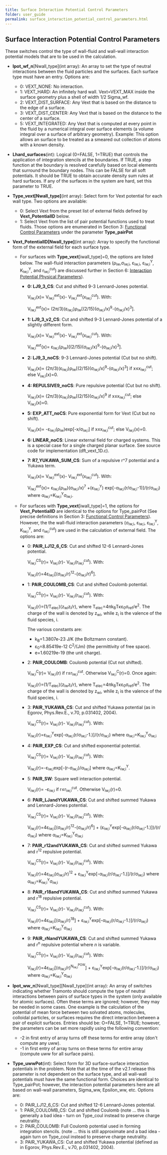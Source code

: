 ```yaml
---
title: Surface Interaction Potential Control Parameters
folder: user_guide
permalink: surface_interaction_potential_control_parameters.html
---
```


## Surface Interaction Potential Control Parameters

These switches control the type of wall-fluid and wall-wall interaction potential models that are to be used in the calculation.

*   **Ipot_wf_n**[Nwall_type](int array): An array to set the type of neutral interactions between the fluid particles and the surfaces. Each surface type must have an entry. Options are:
    *   0: VEXT_NONE: No interaction.
    *   1: VEXT_HARD: An infinitely hard wall. Vext=VEXT_MAX inside the surface geometry plus a shell of width 1/2 Sigma_wf.
    *   2: VEXT_DIST_SURFACE: Any Vext that is based on the distance to the edge of a surface.
    *   3: VEXT_DIST_CENTER: Any Vext that is based on the distance to the center of a surface.
    *   5: VEXT_INTEGRATED: Any Vext that is computed at every point in the fluid by a numerical integral over surface elements (a volume integral over a surface of arbitrary geometry). Example: This option allows an surface to be treated as a smeared out collection of atoms with a known density.
*   **Lhard_surfaces**(int): Logical (0=FALSE, 1=TRUE) that controls the application of integration stencils at the boundaries. If TRUE, a step function at the boundary is resolved carefully based on local elements that surround the boundary nodes. This can be FALSE for all soft potentials. It should be TRUE to obtain accurate density sum rules at hard surfaces. If any of the surfaces in the system are hard, set this parameter to TRUE.
*   **Type_vext[Nwall_type]**(int array): Select form for Vext potential for each wall type. Two options are available:

    *   0: Select Vext from the preset list of external fields defined by **Vext_PotentialID** below.
    *   1: Select Vext from the list of pair potential functions used to treat fluids. Those options are enumerated in Section 3: [Functional Control Parameters](userguide_4.0/UG_sect3.html) under the parameter **Type_pairPot**
*   **Vext_PotentialID[Nwall_type]**(int array): Array to specify the functional form of the external field for each surface type.
    *   For surfaces with **Type_vext**[iwall_type]=0, the options are listed below. The wall-fluid interaction parameters (ρ<sub>iw</sub>,σ<sub>iw,i</sub>, ε<sub>iw,i</sub>, ε<sub>iw,i</sub><sup>Y</sup>, K<sub>iw,i</sub><sup>Y</sup>, and r<sub>iw,i</sub><sup>cut</sup>) are discussed further in Section 6: [Interaction Potential Physical Parameters](userguide_4.0/UG_sect6.html)).
        *   **0: LJ9_3_CS**: Cut and shifted 9-3 Lennard-Jones potential.

            V<sub>iw,i</sub>(x)= V<sub>iw,i</sub><sup>ext</sup>(x)- V<sub>iw,i</sub><sup>ext</sup>(x<sub>iw,i</sub><sup>cut</sup>). With:

            V<sub>iw,i</sub><sup>ext</sup>(x)= (2π/3)(ε<sub>iw,i</sub>)ρ<sub>iw</sub>[(2/15)(σ<sub>iw,i</sub>/x)<sup>9</sup>-(σ<sub>iw,i</sub>/x)<sup>3</sup>].

        *   **1: LJ9_3_v2_CS**: Cut and shifted 9-3 Lennard-Jones potential of a slightly different form.

            V<sub>iw,i</sub>(x)= V<sub>iw,i</sub><sup>ext</sup>(x)- V<sub>iw,i</sub><sup>ext</sup>(x<sub>iw,i</sub><sup>cut</sup>). With:

            V<sub>iw,i</sub><sup>ext</sup>(x)= ε<sub>iw,i</sub>(ρ<sub>iw</sub>)[(2/15)(σ<sub>iw,i</sub>/x)<sup>9</sup>-(σ<sub>iw,i</sub>/x)<sup>3</sup>].

        *   **2: LJ9_3_noCS**: 9-3 Lennard-Jones potential (Cut but no shift).

            V<sub>iw,i</sub>(x)= (2π/3)(ε<sub>iw,i</sub>)ρ<sub>iw</sub>[(2/15)(σ<sub>iw,i</sub>/x)<sup>9</sup>-(σ<sub>iw,i</sub>/x)<sup>3</sup>] if x≤x<sub>iw,i</sub><sup>cut</sup>; else V<sub>iw,i</sub>(x)=0.

        *   **4: REPULSIVE9_noCS**: Pure repulsive potential (Cut but no shift).

            V<sub>iw,i</sub>(x)= (2π/3)(ε<sub>iw,i</sub>)ρ<sub>iw</sub>[(2/15)(σ<sub>iw,i</sub>/x)<sup>9</sup> if x≤x<sub>iw,i</sub><sup>cut</sup>; else V<sub>iw,i</sub>(x)=0.

        *   **5: EXP_ATT_noCS**: Pure exponential form for Vext (Cut but no shift).

            V<sub>iw,i</sub>(x)= -ε<sub>iw,i</sub>(ρ<sub>iw</sub>)exp[-x/σ<sub>iw,i</sub>] if x≤x<sub>iw,i</sub><sup>cut</sup>; else V<sub>iw,i</sub>(x)=0.

        *   **6: LINEAR_noCS**: Linear external field for charged systems. This is a special case for a single charged planar surface. See source code for implementation (dft_vext_1D.c).
        *   **7: R7_YUKAWA_SUM_CS**: Sum of a repulsive r^7 potential and a Yukawa term.

            V<sub>iw,i</sub>(x)= V<sub>iw,i</sub><sup>ext</sup>(x)- V<sub>iw,i</sub><sup>ext</sup>(x<sub>iw,i</sub><sup>cut</sup>). With:

            V<sub>iw,i</sub><sup>ext</sup>(x)= ε<sub>iw,i</sub>(ρ<sub>iw</sub>)(σ<sub>iw,i</sub>/x)<sup>7</sup> +(ε<sub>iw,i</sub><sup>Y</sup>) exp[-α<sub>iw,i</sub>(r/σ<sub>iw,i</sub>-1)]/(r/σ<sub>iw,i</sub>) where α<sub>iw,i</sub>=K<sub>iw,i</sub><sup>Y</sup>σ<sub>iw,i</sub>.

    *   For surfaces with **Type_vext**[iwall_type]=1, the options for **Vext_PotentialID** are identical to the options for Type_pairPot (See precise definitions in Section 3: [Functional Control Parameters](userguide_4.0/UG_sect3.html)). However, the the wall-fluid interaction parameters (σ<sub>iw,i</sub>, ε<sub>iw,i</sub>, ε<sub>iw,i</sub><sup>Y</sup>, K<sub>iw,i</sub><sup>Y</sup>, and r<sub>iw,i</sub><sup>cut</sup>) are used in the calculation of external field. The options are:
        *   0: **PAIR_LJ12_6_CS**: Cut and shifted 12-6 Lennard-Jones potential.

            V<sub>iw,i</sub><sup>CS</sup>(r)= V<sub>iw,i</sub>(r)- V<sub>iw,i</sub>(r<sub>iw,i</sub><sup>cut</sup>). With:

            V<sub>iw,i</sub>(r)=4ε<sub>iw,i</sub>[(σ<sub>iw,i</sub>/r)<sup>12</sup>-(σ<sub>iw,i</sub>/r)<sup>6</sup>].

        *   1: **PAIR_COULOMB_CS**: Cut and shifted Coulomb potential.

            V<sub>iw,i</sub><sup>CS</sup>(r)= V<sub>iw,i</sub>(r)- V<sub>iw,i</sub>(r<sub>iw,i</sub><sup>cut</sup>). With:

            V<sub>iw,i</sub>(r)=(1/T<sub>elec</sub>)(z<sub>wi</sub>z<sub>i</sub>/r), where T<sub>elec</sub>=4πk<sub>B</sub>Tκε<sub>0</sub>σ<sub>ref</sub>/e<sup>2</sup>. The charge of the wall is denoted by z<sub>wi</sub>, while z<sub>i</sub> is the valence of the fluid species, i.

            The various constants are:

            *   k<sub>B</sub>=1.3807e-23 J/K (the Boltzmann constant).
            *   ε<sub>0</sub>=8.85419e-12 C<sup>2</sup>/(Jm) (the permittivity of free space).
            *   e=1.60219e-19 (the unit charge).
        *   2: **PAIR_COULOMB**: Coulomb potential (Cut not shifted).

            V<sub>iw,i</sub><sup>C</sup>(r)= V<sub>iw,i</sub>(r) if r≤r<sub>iw,i</sub><sup>cut</sup>. Otherwise V<sub>iw,i</sub><sup>C</sup>(r)=0\. Once again:

            V<sub>iw,i</sub>(r)=(1/T<sub>elec</sub>)(z<sub>iw</sub>z<sub>i</sub>/r), where T<sub>elec</sub>=4πk<sub>B</sub>Tκε<sub>0</sub>σ<sub>ref</sub>/e<sup>2</sup>. The charge of the wall is denoted by z<sub>wi</sub>, while z<sub>i</sub> is the valence of the fluid species, i.

        *   3: **PAIR_YUKAWA_CS**: Cut and shifted Yukawa potential (as in Egorov, Phys.Rev.E., v.70, p.031402, 2004).

            V<sub>iw,i</sub><sup>CS</sup>(r)= V<sub>iw,i</sub>(r)- V<sub>iw,i</sub>(r<sub>iw,i</sub><sup>cut</sup>). With:

            V<sub>iw,i</sub>(r)=ε<sub>iw,i</sub><sup>Y</sup>exp[-α<sub>iw,i</sub>(r/σ<sub>iw,i</sub>-1.)]/(r/σ<sub>iw,i</sub>) where α<sub>iw,i</sub>=K<sub>iw,i</sub><sup>Y</sup>σ<sub>iw,i</sub>

        *   4: **PAIR_EXP_CS**: Cut and shifted exponential potential.

            V<sub>iw,i</sub><sup>CS</sup>(r)= V<sub>iw,i</sub>(r)- V<sub>iw,i</sub>(r<sub>iw,i</sub><sup>cut</sup>). With:

            V<sub>iw,i</sub>(r)=-ε<sub>iw,i</sub>exp[-(r-σ<sub>iw,i</sub>)/α<sub>iw,i</sub>] where α<sub>iw,i</sub>=K<sub>iw,i</sub><sup>Y</sup>.

        *   5: **PAIR_SW**: Square well interaction potential.

            V<sub>iw,i</sub>(r)= -ε<sub>iw,i</sub> if r≤r<sub>iw,i</sub><sup>cut</sup>. Otherwise V<sub>iw,i</sub>(r)=0\.

        *   6: **PAIR_LJandYUKAWA_CS**: Cut and shifted summed Yukawa and Lennard-Jones potential.

            V<sub>iw,i</sub><sup>CS</sup>(r)= V<sub>iw,i</sub>(r)- V<sub>iw,i</sub>(r<sub>iw,i</sub><sup>cut</sup>). With:

            V<sub>iw,i</sub>(r)=4ε<sub>iw,i</sub>[(σ<sub>iw,i</sub>/r)<sup>12</sup>-(σ<sub>iw,i</sub>/r)<sup>6</sup>] + (ε<sub>iw,i</sub><sup>Y</sup>exp[-α<sub>iw,i</sub>(r/σ<sub>iw,i</sub>-1.)])/(r/σ<sub>iw,i</sub>) where α<sub>iw,i</sub>=K<sub>iw,i</sub><sup>Y</sup>σ<sub>iw,i</sub>

        *   7: **PAIR_r12andYUKAWA_CS**: Cut and shifted summed Yukawa and r<sup>12</sup> repulsive potential.

            V<sub>iw,i</sub><sup>CS</sup>(r)= V<sub>iw,i</sub>(r)- V<sub>iw,i</sub>(r<sub>iw,i</sub><sup>cut</sup>). With:

            V<sub>iw,i</sub>(r)=4ε<sub>iw,i</sub>(σ<sub>iw,i</sub>/r)<sup>12</sup> + ε<sub>iw,i</sub><sup>Y</sup>exp[-α<sub>iw,i</sub>(r/σ<sub>iw,i</sub>-1.)]/(r/σ<sub>iw,i</sub>) where α<sub>iw,i</sub>=K<sub>iw,i</sub><sup>Y</sup>σ<sub>iw,i</sub>

        *   8: **PAIR_r18andYUKAWA_CS**: Cut and shifted summed Yukawa and r<sup>18</sup> repulsive potential.

            V<sub>iw,i</sub><sup>CS</sup>(r)= V<sub>iw,i</sub>(r)- V<sub>iw,i</sub>(r<sub>iw,i</sub><sup>cut</sup>). With:

            V<sub>iw,i</sub>(r)=4ε<sub>iw,i</sub>[(σ<sub>iw,i</sub>/r)<sup>18</sup>] + ε<sub>iw,i</sub><sup>Y</sup>exp[-α<sub>iw,i</sub>(r/σ<sub>iw,i</sub>-1.)]/(r/σ<sub>iw,i</sub>) where α<sub>iw,i</sub>=K<sub>iw,i</sub><sup>Y</sup>σ<sub>iw,i</sub>

        *   9: **PAIR_rNandYUKAWA_CS**: Cut and shifted summed Yukawa and r<sup>n</sup> repulsive potential where _n_ is variable.

            V<sub>iw,i</sub><sup>CS</sup>(r)= V<sub>iw,i</sub>(r)- V<sub>iw,i</sub>(r<sub>iw,i</sub><sup>cut</sup>). With:

            V<sub>iw,i</sub>(r)=4ε<sub>iw,i</sub>[(σ<sub>iw,i</sub>/r)<sup>N<sub>iw,i</sub><sup>POW</sup></sup>] + ε<sub>iw,i</sub><sup>Y</sup>exp[-α<sub>iw,i</sub>(r/σ<sub>iw,i</sub>-1.)]/(r/σ<sub>iw,i</sub>) where α<sub>iw,i</sub>=K<sub>iw,i</sub><sup>Y</sup>σ<sub>iw,i</sub>

*   **Ipot_ww_n**[Nwall_type][Nwall_type](int array): An array of switches indicating whether Tramonto should compute the type of neutral interactions between pairs of surface types in the system (only available for atomic surfaces). Often these terms are ignored; however, they may be needed in some cases. One example is the calculation of the potential of mean force between two solvated atoms, molecules, colloidal particles, or surfaces requires the direct interaction between a pair of explicit surfaces. Entries should be: O=FALSE, 1=TRUE; however, the parameters can be set more rapidly using the following convention:
    *   -2 in first entry of array turns off these terms for entire array (don't compute any uww).
    *   -1 in first entry of array turns on these terms for entire array (compute uww for all surface pairs).
*   **Type_uwwPot**(int): Select form for 3D surface-surface interaction potentials in the problem. Note that at the time of the v2.1 release this parameter is not dependent on the surface type, and all wall-wall potentials must have the same functional form. Choices are identical to Type_pairPot; however, the interaction potential parameters here are all based on wall-wall parameters, Sigma_ww, Epsilon_ww, etc. Options are:
    *   0: PAIR_LJ12_6_CS: Cut and shifted 12-6 Lennard-Jones potential.
    *   1: PAIR_COULOMB_CS: Cut and shifted Coulomb (note ... this is generally a bad idea - turn on Type_coul instead to preserve charge neutrality.
    *   2: PAIR_COULOMB: Full Coulomb potential used in forming integration stencils. (note ... this is still approximate and a bad idea - again turn on Type_coul instead to preserve charge neutrality.
    *   3: PAIR_YUKAWA_CS: Cut and shifted Yukawa potential (defined as in Egorov, Phys.Rev.E., v.70, p.031402, 2004).